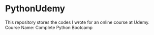 # PythonUdemy
This repository stores the codes I wrote for an online course at Udemy.
Course Name: Complete Python Bootcamp
